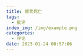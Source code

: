 ```yaml
---
title: 贩卖死亡
tags:
  - 批评
index_img: /img/example.png
categories:
  - 评论
date: 2023-01-24 00:57:06
---
```

